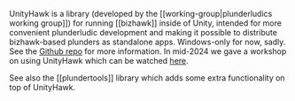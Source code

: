UnityHawk is a library (developed by the [[working-group|plunderludics working group]]) for running [[bizhawk]] inside of Unity, intended for more convenient plunderludic development and making it possible to distribute bizhawk-based plunders as standalone apps. Windows-only for now, sadly.
See the [Github repo](https://github.com/plunderludics/unity-hawk) for more information.
In mid-2024 we gave a workshop on using UnityHawk which can be watched [here](https://www.youtube.com/watch?v=gwgu7M3NGxo).

See also the [[plundertools]] library which adds some extra functionality on top of UnityHawk.